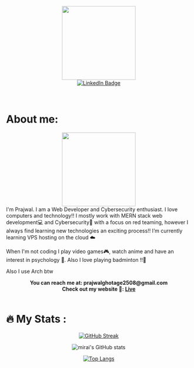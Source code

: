 <div id="header" align="center">
  <img src="https://media.giphy.com/media/M9gbBd9nbDrOTu1Mqx/giphy.gif" width="200"/>
</div>
<div id="badges" align="center">
  <a href="https://linkedin.com/in/prajwal-ghotage" target="_blank">
    <img src="https://img.shields.io/badge/LinkedIn-blue?style=for-the-badge&logo=linkedin&logoColor=white" alt="LinkedIn Badge"/>
  </a>
</div> 
<br>
<br>

# About me:
<div id="header" align="center">
  <img src="https://media.giphy.com/media/H6E7CjSrSVWhgEV7E8/giphy.gif" width="200"/>
</div>
I'm Prajwal. I am a Web Developer and Cybersecurity enthusiast. I love computers and technology!! I mostly work with MERN stack web development💻 and Cybersecurity🔐 with a focus on red teaming, however I always find learning new technologies an exciting process!! I’m currently learning VPS hosting on the cloud ☁️

When I'm not coding I play video games🎮, watch anime and have an interest in psychology 🧠. Also I love playing badminton !!🏸

Also I use Arch btw
<div id="contact" align="center">
  <b>
    <span>You can reach me at: prajwalghotage2508@gmail.com</span>
    <br>
    <span>Check out my website 🔗: <a href="https://prajwalghotage.netlify.app" target="_blank">Live</a></span>
  </b>
</div>
<br>

# 🔥 My Stats :
<div align="center">
  
  [![GitHub Streak](http://github-readme-streak-stats.herokuapp.com?user=mirai-cmd&theme=nightowl)](https://git.io/streak-stats)
  
  ![mirai's GitHub stats](https://github-readme-stats.vercel.app/api?username=mirai-cmd&show_icons=true&theme=nightowl)
  
  [![Top Langs](https://github-readme-stats.vercel.app/api/top-langs/?username=mirai-cmd&theme=nightowl)](https://github.com/anuraghazra/github-readme-stats)
  
</div>
